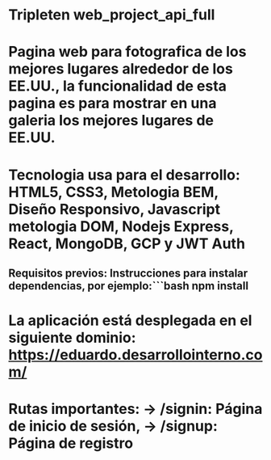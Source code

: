 # Tripleten web_project_api_full

# Pagina web para fotografica de los mejores lugares alrededor de los EE.UU., la funcionalidad de esta pagina es para mostrar en una galeria los mejores lugares de EE.UU.

# Tecnologia usa para el desarrollo: HTML5, CSS3, Metologia BEM, Diseño Responsivo, Javascript metologia DOM, Nodejs Express, React, MongoDB, GCP y JWT Auth

## Requisitos previos: Instrucciones para instalar dependencias, por ejemplo:```bash npm install

# La aplicación está desplegada en el siguiente dominio: https://eduardo.desarrollointerno.com/

# Rutas importantes: -> /signin: Página de inicio de sesión, -> /signup: Página de registro
